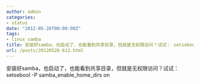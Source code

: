 ```yaml
---
author: admin
categories:
- status
date: "2012-05-26T00:00:00Z"
tags:
- linux samba
title: 安装好samba，也启动了，也能看到共享目录，但就是无权限访问？试试： setsebool P samba enable home dirs on
url: /posts/20120526-612.html
---
```

安装好samba，也启动了，也能看到共享目录，但就是无权限访问？试试：  
setsebool -P samba\_enable\_home_dirs on